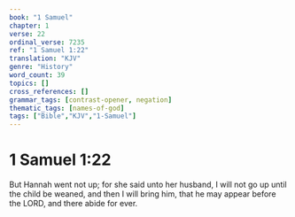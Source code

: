 ```yaml
---
book: "1 Samuel"
chapter: 1
verse: 22
ordinal_verse: 7235
ref: "1 Samuel 1:22"
translation: "KJV"
genre: "History"
word_count: 39
topics: []
cross_references: []
grammar_tags: [contrast-opener, negation]
thematic_tags: [names-of-god]
tags: ["Bible","KJV","1-Samuel"]
---
```


# 1 Samuel 1:22

But Hannah went not up; for she said unto her husband, I will not go up until the child be weaned, and then I will bring him, that he may appear before the LORD, and there abide for ever.
